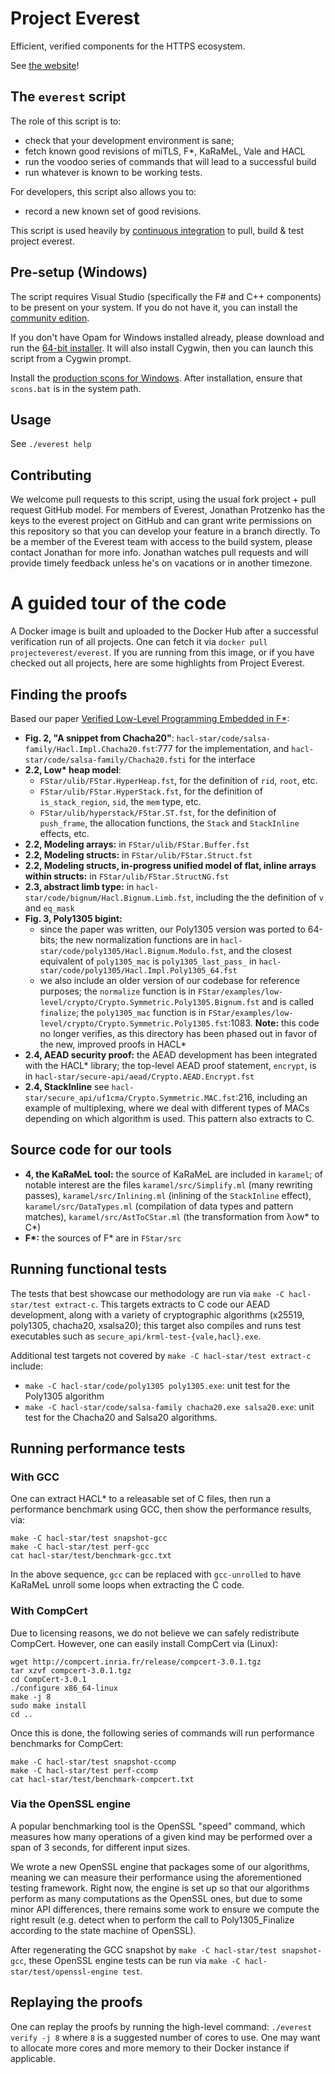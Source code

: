 # Project Everest

Efficient, verified components for the HTTPS ecosystem.

See [the website](https://project-everest.github.io)!

## The `everest` script

The role of this script is to:
- check that your development environment is sane;
- fetch known good revisions of miTLS, F\*, KaRaMeL, Vale and HACL
- run the voodoo series of commands that will lead to a successful build
- run whatever is known to be working tests.

For developers, this script also allows you to:
- record a new known set of good revisions.

This script is used heavily by [continuous
integration](https://github.com/project-everest/everest-ci) to pull, build &
test project everest.

## Pre-setup (Windows)

The script requires Visual Studio (specifically the F# and C++ components) to
be present on your system. If you do not have it, you can install the
[community edition](https://visualstudio.microsoft.com/vs/community/).

If you don't have Opam for Windows installed already, please download and run
the [64-bit installer](https://fdopen.github.io/opam-repository-mingw/installation/).
It will also install Cygwin, then you can launch this script from a Cygwin prompt.

Install the [production scons for
Windows](http://scons.org/pages/download.html). After installation, ensure that
`scons.bat` is in the system path.

## Usage

See `./everest help`

## Contributing

We welcome pull requests to this script, using the usual fork project + pull
request GitHub model. For members of Everest, Jonathan Protzenko has the keys
to the everest project on GitHub and can grant write permissions on this
repository so that you can develop your feature in a branch directly. To be a member of the Everest team with access to the build system, please contact Jonathan for more info. Jonathan watches pull requests and will provide timely feedback unless he's on vacations
or in another timezone.

# A guided tour of the code

A Docker image is built and uploaded to the Docker Hub after a successful
verification run of all projects. One can fetch it via `docker pull
projecteverest/everest`. If you are running from this image, or if you
have checked out all projects, here are some highlights from Project Everest.

## Finding the proofs

Based our paper [Verified Low-Level Programming Embedded in
F*](https://arxiv.org/abs/1703.00053):
- **Fig. 2, "A snippet from Chacha20"**:
  `hacl-star/code/salsa-family/Hacl.Impl.Chacha20.fst`:777 for the
  implementation, and `hacl-star/code/salsa-family/Chacha20.fsti` for the
  interface
- **2.2, Low\* heap model**:
  + `FStar/ulib/FStar.HyperHeap.fst`, for the definition of `rid`,
    `root`, etc.
  + `FStar/ulib/FStar.HyperStack.fst`, for the definition of
    `is_stack_region`, `sid`, the `mem` type, etc.
  + `FStar/ulib/hyperstack/FStar.ST.fst`, for the definition of
    `push_frame`, the allocation functions, the `Stack` and `StackInline`
    effects, etc.
- **2.2, Modeling arrays:**
  in `FStar/ulib/FStar.Buffer.fst`
- **2.2, Modeling structs:**
  in `FStar/ulib/FStar.Struct.fst`
- **2.2, Modeling structs, in-progress unified model of flat, inline arrays within
  structs:**
  in `FStar/ulib/FStar.StructNG.fst`
- **2.3, abstract limb type:**
  in `hacl-star/code/bignum/Hacl.Bignum.Limb.fst`, including the the definition
  of `v` and `eq_mask`
- **Fig. 3, Poly1305 bigint:**
  + since the paper was written, our Poly1305 version was ported to 64-bits; the
    new normalization functions are in `hacl-star/code/poly1305/Hacl.Bignum.Modulo.fst`, and
    the closest equivalent of `poly1305_mac` is `poly1305_last_pass_` in
    `hacl-star/code/poly1305/Hacl.Impl.Poly1305_64.fst`
  + we also include an older version of our codebase for reference purposes; the
    `normalize` function is in
    `FStar/examples/low-level/crypto/Crypto.Symmetric.Poly1305.Bignum.fst` and
    is called `finalize`; the `poly1305_mac` function is in
    `FStar/examples/low-level/crypto/Crypto.Symmetric.Poly1305.fst`:1083. 
    **Note:** this code no longer verifies, as this directory has been phased
    out in favor of the new, improved proofs in HACL\*
- **2.4, AEAD security proof:**
  the AEAD development has been integrated with the HACL* library; the
  top-level AEAD proof statement, `encrypt`, is in
  `hacl-star/secure-api/aead/Crypto.AEAD.Encrypt.fst`
- **2.4, StackInline**
  see `hacl-star/secure_api/uf1cma/Crypto.Symmetric.MAC.fst`:216, including an
  example of multiplexing, where we deal with different types of MACs depending
  on which algorithm is used. This pattern also extracts to C.


## Source code for our tools

- **4, the KaRaMeL tool:**
  the source of KaRaMeL are included in `karamel`; of notable
  interest are the files
  `karamel/src/Simplify.ml` (many rewriting passes),
  `karamel/src/Inlining.ml` (inlining of the `StackInline` effect),
  `karamel/src/DataTypes.ml` (compilation of data types and pattern
  matches),
  `karamel/src/AstToCStar.ml` (the transformation from λow\* to C\*)
- **F\*:**
  the sources of F\* are in `FStar/src`


## Running functional tests

The tests that best showcase our methodology are run via `make -C
hacl-star/test extract-c`. This targets extracts to C code our AEAD development,
along with a variety of cryptographic algorithms (x25519, poly1305, chacha20,
xsalsa20); this target also compiles and runs test executables such as
`secure_api/krml-test-{vale,hacl}.exe`.

Additional test targets not covered by `make -C hacl-star/test extract-c`
include:
- `make -C hacl-star/code/poly1305 poly1305.exe`: unit test for the Poly1305
  algorithm
- `make -C hacl-star/code/salsa-family chacha20.exe salsa20.exe`: unit test for
  the Chacha20 and Salsa20 algorithms.


## Running performance tests

### With GCC

One can extract HACL\* to a releasable set of C files, then run a
performance benchmark using GCC, then show the performance results,
via:

```
make -C hacl-star/test snapshot-gcc
make -C hacl-star/test perf-gcc
cat hacl-star/test/benchmark-gcc.txt
```

In the above sequence, `gcc` can be replaced with `gcc-unrolled` to have
KaRaMeL unroll some loops when extracting the C code.

### With CompCert

Due to licensing reasons, we do not believe we can safely redistribute CompCert.
However, one can easily install CompCert via (Linux):

```
wget http://compcert.inria.fr/release/compcert-3.0.1.tgz
tar xzvf compcert-3.0.1.tgz
cd CompCert-3.0.1
./configure x86_64-linux
make -j 8
sudo make install
cd ..
```

Once this is done, the following series of commands will run performance
benchmarks for CompCert:

```
make -C hacl-star/test snapshot-ccomp
make -C hacl-star/test perf-ccomp
cat hacl-star/test/benchmark-compcert.txt
```

### Via the OpenSSL engine

A popular benchmarking tool is the OpenSSL "speed" command, which measures how
many operations of a given kind may be performed over a span of 3 seconds, for
different input sizes.

We wrote a new OpenSSL engine that packages some of our algorithms, meaning we
can measure their performance using the aforementioned testing framework. Right
now, the engine is set up so that our algorithms perform as many computations as
the OpenSSL ones, but due to some minor API differences, there remains some work
to ensure we compute the right result (e.g. detect when to perform the call to
Poly1305_Finalize according to the state machine of OpenSSL).

After regenerating the GCC snapshot by `make -C hacl-star/test snapshot-gcc`,
these OpenSSL engine tests can be run via `make -C hacl-star/test/openssl-engine test`.


## Replaying the proofs

One can replay the proofs by running the high-level command: `./everest verify
-j 8` where `8` is a suggested number of cores to use. One may want to allocate
more cores and more memory to their Docker instance if applicable.
